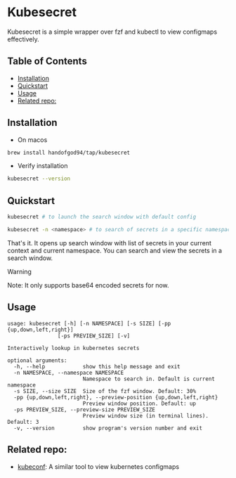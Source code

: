 # Kubesecret

Kubesecret is a simple wrapper over fzf and kubectl to view configmaps effectively.

## Table of Contents


* [Installation](#installation)
* [Quickstart](#quickstart)
* [Usage](#usage)
* [Related repo:](#related-repo)


## Installation

* On macos
```bash
brew install handofgod94/tap/kubesecret
```

* Verify installation
```bash
kubesecret --version
```

## Quickstart

```bash
kubesecret # to launch the search window with default config
```

```bash
kubesecret -n <namespace> # to search of secrets in a specific namespace
```

That's it. It opens up search window with list of secrets in your current context and current namespace. 
You can search and view the secrets in a search window.

> [!WARNING]  
> Note: It only supports base64 encoded secrets for now.

## Usage
```
usage: kubesecret [-h] [-n NAMESPACE] [-s SIZE] [-pp {up,down,left,right}]
                [-ps PREVIEW_SIZE] [-v]

Interactively lookup in kubernetes secrets

optional arguments:
  -h, --help            show this help message and exit
  -n NAMESPACE, --namespace NAMESPACE
                        Namespace to search in. Default is current namespace
  -s SIZE, --size SIZE  Size of the fzf window. Default: 30%
  -pp {up,down,left,right}, --preview-position {up,down,left,right}
                        Preview window position. Default: up
  -ps PREVIEW_SIZE, --preview-size PREVIEW_SIZE
                        Preview window size (in terminal lines). Default: 3
  -v, --version         show program's version number and exit

```

## Related repo:
- [kubeconf](https://github.com/HandOfGod94/kubeconf): A similar tool to view kubernetes configmaps
